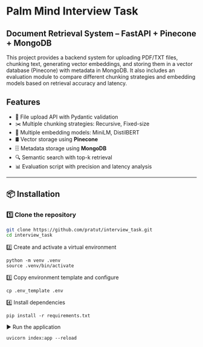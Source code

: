 # Palm Mind Interview Task

## Document Retrieval System – FastAPI + Pinecone + MongoDB
This project provides a backend system for uploading PDF/TXT files, chunking text, generating vector embeddings, and storing them in a vector database (Pinecone) with metadata in MongoDB. It also includes an evaluation module to compare different chunking strategies and embedding models based on retrieval accuracy and latency.

## Features
- 📂 File upload API with Pydantic validation  
- ✂️ Multiple chunking strategies: Recursive, Fixed-size  
- 🔑 Multiple embedding models: MiniLM, DistilBERT  
- 🛢️ Vector storage using **Pinecone**  
- 🗄️ Metadata storage using **MongoDB**  
- 🔍 Semantic search with top-k retrieval  
- 📊 Evaluation script with precision and latency analysis  


---

## 📦 Installation  

### 1️⃣ Clone the repository  
```bash
git clone https://github.com/pratut/interview_task.git
cd interview_task
```


2️⃣ Create and activate a virtual environment
```
python -m venv .venv
source .venv/bin/activate 
```

3️⃣ Copy environment template and configure
```
cp .env_template .env
```

4️⃣ Install dependencies
```
pip install -r requirements.txt
```

▶️ Run the application
```
uvicorn index:app --reload
```
